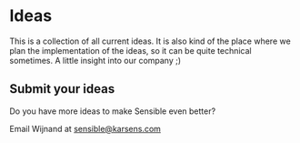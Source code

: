 # Ideas

This is a collection of all current ideas. It is also kind of the place where we plan the implementation of the ideas, so it can be quite technical sometimes. A little insight into our company ;)

## Submit your ideas

Do you have more ideas to make Sensible even better?

Email Wijnand at sensible@karsens.com
